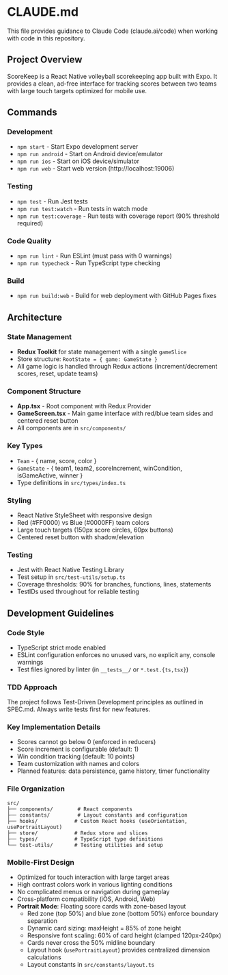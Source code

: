 # CLAUDE.md

This file provides guidance to Claude Code (claude.ai/code) when working with code in this repository.

## Project Overview

ScoreKeep is a React Native volleyball scorekeeping app built with Expo. It provides a clean, ad-free interface for tracking scores between two teams with large touch targets optimized for mobile use.

## Commands

### Development
- `npm start` - Start Expo development server
- `npm run android` - Start on Android device/emulator
- `npm run ios` - Start on iOS device/simulator
- `npm run web` - Start web version (http://localhost:19006)

### Testing
- `npm test` - Run Jest tests
- `npm run test:watch` - Run tests in watch mode
- `npm run test:coverage` - Run tests with coverage report (90% threshold required)

### Code Quality
- `npm run lint` - Run ESLint (must pass with 0 warnings)
- `npm run typecheck` - Run TypeScript type checking

### Build
- `npm run build:web` - Build for web deployment with GitHub Pages fixes

## Architecture

### State Management
- **Redux Toolkit** for state management with a single `gameSlice`
- Store structure: `RootState = { game: GameState }`
- All game logic is handled through Redux actions (increment/decrement scores, reset, update teams)

### Component Structure
- **App.tsx** - Root component with Redux Provider
- **GameScreen.tsx** - Main game interface with red/blue team sides and centered reset button
- All components are in `src/components/`

### Key Types
- `Team` - { name, score, color }
- `GameState` - { team1, team2, scoreIncrement, winCondition, isGameActive, winner }
- Type definitions in `src/types/index.ts`

### Styling
- React Native StyleSheet with responsive design
- Red (#FF0000) vs Blue (#0000FF) team colors
- Large touch targets (150px score circles, 60px buttons)
- Centered reset button with shadow/elevation

### Testing
- Jest with React Native Testing Library
- Test setup in `src/test-utils/setup.ts`
- Coverage thresholds: 90% for branches, functions, lines, statements
- TestIDs used throughout for reliable testing

## Development Guidelines

### Code Style
- TypeScript strict mode enabled
- ESLint configuration enforces no unused vars, no explicit any, console warnings
- Test files ignored by linter (in `__tests__/` or `*.test.{ts,tsx}`)

### TDD Approach
The project follows Test-Driven Development principles as outlined in SPEC.md. Always write tests first for new features.

### Key Implementation Details
- Scores cannot go below 0 (enforced in reducers)
- Score increment is configurable (default: 1)
- Win condition tracking (default: 10 points)
- Team customization with names and colors
- Planned features: data persistence, game history, timer functionality

### File Organization
```
src/
├── components/        # React components
├── constants/         # Layout constants and configuration
├── hooks/            # Custom React hooks (useOrientation, usePortraitLayout)
├── store/            # Redux store and slices
├── types/            # TypeScript type definitions
└── test-utils/       # Testing utilities and setup
```

### Mobile-First Design
- Optimized for touch interaction with large target areas
- High contrast colors work in various lighting conditions
- No complicated menus or navigation during gameplay
- Cross-platform compatibility (iOS, Android, Web)
- **Portrait Mode**: Floating score cards with zone-based layout
  - Red zone (top 50%) and blue zone (bottom 50%) enforce boundary separation
  - Dynamic card sizing: maxHeight = 85% of zone height
  - Responsive font scaling: 60% of card height (clamped 120px-240px)
  - Cards never cross the 50% midline boundary
  - Layout hook (`usePortraitLayout`) provides centralized dimension calculations
  - Layout constants in `src/constants/layout.ts`